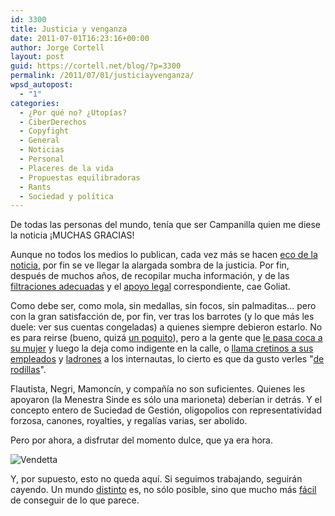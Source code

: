 ```yaml
---
id: 3300
title: Justicia y venganza
date: 2011-07-01T16:23:16+00:00
author: Jorge Cortell
layout: post
guid: https://cortell.net/blog/?p=3300
permalink: /2011/07/01/justiciayvenganza/
wpsd_autopost:
  - "1"
categories:
  - ¿Por qué no? ¿Utopías?
  - CiberDerechos
  - Copyfight
  - General
  - Noticias
  - Personal
  - Placeres de la vida
  - Propuestas equilibradoras
  - Rants
  - Sociedad y polí­tica
---
```

De todas las personas del mundo, tenía que ser Campanilla quien me diese la noticia ¡MUCHAS GRACIAS!

Aunque no todos los medios lo publican, cada vez más se hacen [eco de la noticia](https://www.google.es/search?q=sgae+corrupci%C3%B3n&hl=es&safe=off&prmd=ivnsu&source=univ&tbm=nws&tbo=u&sa=X&ei=WT0OTq3ZK8v5sgaircnbDg&ved=0CDEQqAI), por fin se ve llegar la alargada sombra de la justicia. Por fin, después de muchos años, de recopilar mucha información, y de las [filtraciones adecuadas](https://www.eleconomista.es/empresas-finanzas/noticias/3200694/07/11/Acciones-contra-la-SGAE-un-exito-de-El-Economista.html) y el [apoyo legal](https://www.internautas.org/) correspondiente, cae Goliat.

Como debe ser, como mola, sin medallas, sin focos, sin palmaditas... pero con la gran satisfacción de, por fin, ver tras los barrotes (y lo que más les duele: ver sus cuentas congeladas) a quienes siempre debieron estarlo. No es para reirse (bueno, quizá [un poquito](https://www.libertaddigital.com/internet/2011-07-01/jubilo-en-la-red-por-la-detencion-le-leeran-sus-derechos-de-autor-1276428315/)), pero a la gente que [le pasa coca a su mujer](https://www.youtube.com/watch?v=_n2YCYmEB2s&feature=player_embedded) y luego la deja como indigente en la calle, o [llama cretinos a sus empleados](https://www.youtube.com/watch?v=qcZHPAoMQnY&NR=1) y [ladrones](https://www.meneame.net/story/cerezo-presidente-egeda-llama-ladrones-internautas) a los internautas, lo cierto es que da gusto verles "[de rodillas](https://www.youtube.com/watch?v=Q72JtQJRGLo&feature=related)".
  
Flautista, Negri, Mamoncín, y compañía no son suficientes. Quienes les apoyaron (la Menestra Sinde es sólo una marioneta) deberían ir detrás. Y el concepto entero de Suciedad de Gestión, oligopolios con representatividad forzosa, canones, royalties, y regalías varias, ser abolido.
  
Pero por ahora, a disfrutar del momento dulce, que ya era hora.
  
<img class="aligncenter" src="https://media.giantbomb.com/uploads/1/10173/349735-v_for_vendetta_icon.jpg" alt="Vendetta" />
  
Y, por supuesto, esto no queda aquí. Si seguimos trabajando, seguirán cayendo. Un mundo [distinto](https://www.enterbio.es/negocio/modelo.php) es, no sólo posible, sino que mucho más [fácil](https://www.yorokobu.es/islandia-recurre-al-crowdsourcing-para-redactar-su-nueva-constitucion/) de conseguir de lo que parece.